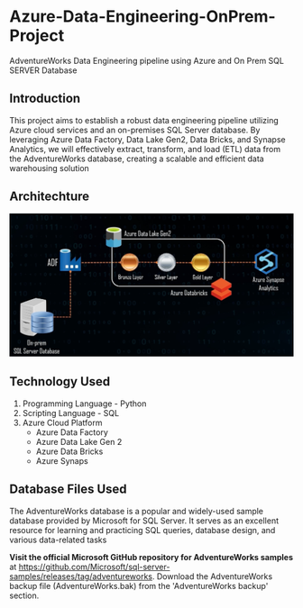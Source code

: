 # Azure-Data-Engineering-OnPrem-Project
AdventureWorks Data Engineering pipeline using Azure and On Prem SQL SERVER Database
## Introduction
This project aims to establish a robust data engineering pipeline utilizing Azure cloud services and an on-premises SQL Server database. By leveraging Azure Data Factory, Data Lake Gen2, Data Bricks, and Synapse Analytics, we will effectively extract, transform, and load (ETL) data from the AdventureWorks database, creating a scalable and efficient data warehousing solution

## Architechture
![Project-Architecture](Projrct_Architecture.png)

## Technology Used
1. Programming Language - Python
2. Scripting Language - SQL
3. Azure Cloud Platform
   - Azure Data Factory
   - Azure Data Lake Gen 2
   - Azure Data Bricks
   - Azure Synaps

## Database Files Used 
The AdventureWorks database is a popular and widely-used sample database provided by Microsoft for SQL Server. It serves as an excellent resource for learning and practicing SQL queries, database design, and various data-related tasks

**Visit the official Microsoft GitHub repository for AdventureWorks samples** at https://github.com/Microsoft/sql-server-samples/releases/tag/adventureworks.
Download the AdventureWorks backup file (AdventureWorks.bak) from the 'AdventureWorks backup' section.




